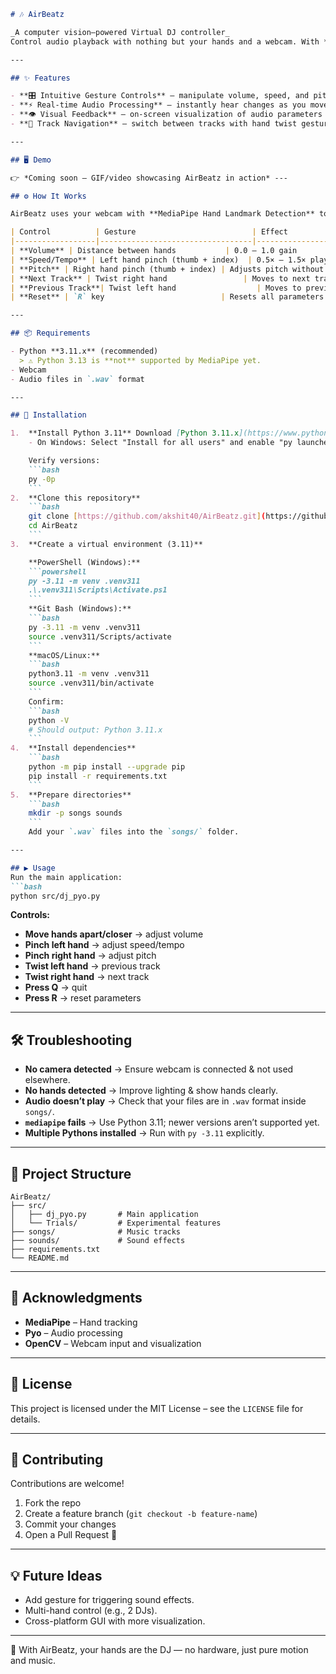 ````markdown
# 🎶 AirBeatz

_A computer vision–powered Virtual DJ controller_  
Control audio playback with nothing but your hands and a webcam. With **AirBeatz**, your gestures become the DJ deck — adjust volume, pitch, speed, and navigate tracks seamlessly in real time.  

---

## ✨ Features

- **🎛 Intuitive Gesture Controls** – manipulate volume, speed, and pitch using natural hand movements.  
- **⚡ Real-time Audio Processing** – instantly hear changes as you move your hands.  
- **👁️ Visual Feedback** – on-screen visualization of audio parameters and waveforms.  
- **🎵 Track Navigation** – switch between tracks with hand twist gestures.  

---

## 🖥️ Demo

👉 *Coming soon – GIF/video showcasing AirBeatz in action* ---

## ⚙️ How It Works

AirBeatz uses your webcam with **MediaPipe Hand Landmark Detection** to recognize hand movements. Each gesture is mapped to an audio control:

| Control          | Gesture                          | Effect                          |
|------------------|----------------------------------|---------------------------------|
| **Volume** | Distance between hands           | 0.0 – 1.0 gain                  |
| **Speed/Tempo** | Left hand pinch (thumb + index)  | 0.5× – 1.5× playback speed      |
| **Pitch** | Right hand pinch (thumb + index) | Adjusts pitch without tempo loss|
| **Next Track** | Twist right hand                 | Moves to next track             |
| **Previous Track**| Twist left hand                  | Moves to previous track         |
| **Reset** | `R` key                          | Resets all parameters           |

---

## 📦 Requirements

- Python **3.11.x** (recommended)  
  > ⚠️ Python 3.13 is **not** supported by MediaPipe yet.  
- Webcam  
- Audio files in `.wav` format  

---

## 🚀 Installation

1.  **Install Python 3.11** Download [Python 3.11.x](https://www.python.org/downloads/).  
    - On Windows: Select "Install for all users" and enable "py launcher".  

    Verify versions:  
    ```bash
    py -0p
    ```
2.  **Clone this repository**
    ```bash
    git clone [https://github.com/akshit40/AirBeatz.git](https://github.com/akshit40/AirBeatz.git)
    cd AirBeatz
    ```
3.  **Create a virtual environment (3.11)**

    **PowerShell (Windows):**
    ```powershell
    py -3.11 -m venv .venv311
    .\.venv311\Scripts\Activate.ps1
    ```
    **Git Bash (Windows):**
    ```bash
    py -3.11 -m venv .venv311
    source .venv311/Scripts/activate
    ```
    **macOS/Linux:**
    ```bash
    python3.11 -m venv .venv311
    source .venv311/bin/activate
    ```
    Confirm:
    ```bash
    python -V
    # Should output: Python 3.11.x
    ```
4.  **Install dependencies**
    ```bash
    python -m pip install --upgrade pip
    pip install -r requirements.txt
    ```
5.  **Prepare directories**
    ```bash
    mkdir -p songs sounds
    ```
    Add your `.wav` files into the `songs/` folder.

---

## ▶️ Usage
Run the main application:
```bash
python src/dj_pyo.py
````

**Controls:**

  - **Move hands apart/closer** → adjust volume
  - **Pinch left hand** → adjust speed/tempo
  - **Pinch right hand** → adjust pitch
  - **Twist left hand** → previous track
  - **Twist right hand** → next track
  - **Press Q** → quit
  - **Press R** → reset parameters

-----

## 🛠 Troubleshooting

  - **No camera detected** → Ensure webcam is connected & not used elsewhere.
  - **No hands detected** → Improve lighting & show hands clearly.
  - **Audio doesn’t play** → Check that your files are in `.wav` format inside `songs/`.
  - **`mediapipe` fails** → Use Python 3.11; newer versions aren’t supported yet.
  - **Multiple Pythons installed** → Run with `py -3.11` explicitly.

-----

## 📂 Project Structure

```
AirBeatz/
├── src/
│   ├── dj_pyo.py       # Main application
│   └── Trials/         # Experimental features
├── songs/              # Music tracks
├── sounds/             # Sound effects
├── requirements.txt
└── README.md
```

-----

## 🤝 Acknowledgments

  - **MediaPipe** – Hand tracking
  - **Pyo** – Audio processing
  - **OpenCV** – Webcam input and visualization

-----

## 📜 License

This project is licensed under the MIT License – see the `LICENSE` file for details.

-----

## 🌟 Contributing

Contributions are welcome\!

1.  Fork the repo
2.  Create a feature branch (`git checkout -b feature-name`)
3.  Commit your changes
4.  Open a Pull Request 🎉

-----

## 💡 Future Ideas

  - Add gesture for triggering sound effects.
  - Multi-hand control (e.g., 2 DJs).
  - Cross-platform GUI with more visualization.

-----

🚀 With AirBeatz, your hands are the DJ — no hardware, just pure motion and music.

```
```
